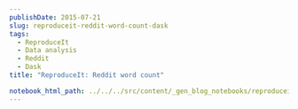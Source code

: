 ```yaml
---
publishDate: 2015-07-21
slug: reproduceit-reddit-word-count-dask
tags:
  - ReproduceIt
  - Data analysis
  - Reddit
  - Dask
title: "ReproduceIt: Reddit word count"

notebook_html_path: ../../../src/content/_gen_blog_notebooks/reproduceit-reddit-dask.html
---
```

